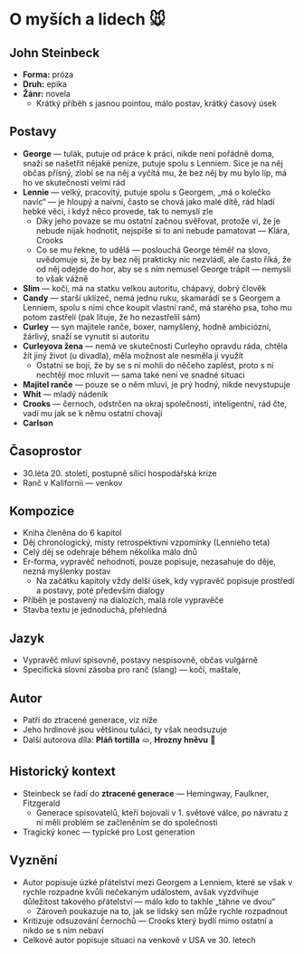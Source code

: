 # O myších a lidech 🐭
**John Steinbeck**
---

* **Forma:** próza
* **Druh:** epika
* **Žánr:** novela
  * Krátký příběh s jasnou pointou, málo postav, krátký časový úsek

## Postavy
* **George** — tulák, putuje od práce k práci, nikde není pořádně doma, snaží se našetřit nějaké peníze, putuje spolu s Lenniem. Sice je na něj občas přísný, zlobí se na něj a vyčítá mu, že bez něj by mu bylo líp, má ho ve skutečnosti velmi rád
* **Lennie** — velký, pracovitý, putuje spolu s Georgem, „má o kolečko navíc“ — je hloupý a naivní, často se chová jako malé dítě, rád hladí hebké věci, i když něco provede, tak to nemyslí zle
  * Díky jeho povaze se mu ostatní začnou svěřovat, protože ví, že je nebude nijak hodnotit, nejspíše si to ani nebude pamatovat — Klára, Crooks
  * Co se mu řekne, to udělá — poslouchá George téměř na slovo, uvědomuje si, že by bez něj prakticky nic nezvládl, ale často říká, že od něj odejde do hor, aby se s ním nemusel George trápit — nemyslí to však vážně
* **Slim** — kočí, má na statku velkou autoritu, chápavý, dobrý člověk
* **Candy** — starší uklízeč, nemá jednu ruku, skamarádí se s Georgem a Lenniem, spolu s nimi chce koupit vlastní ranč, má starého psa, toho mu potom zastřelí (pak lituje, že ho nezastřelil sám)
* **Curley** — syn majitele ranče, boxer, namyšlený, hodně ambiciózní, žárlivý, snaží se vynutit si autoritu
* **Curleyova žena** — nemá ve skutečnosti Curleyho opravdu ráda, chtěla žít jiný život (u divadla), měla možnost ale nesměla ji využít
  * Ostatní se bojí, že by se s ní mohli do něčeho zaplést, proto s ní nechtějí moc mluvit — sama také není ve snadné situaci
* **Majitel ranče** — pouze se o něm mluví, je prý hodný, nikde nevystupuje
* **Whit** — mladý nádeník
* **Crooks** — černoch, odstrčen na okraj společnosti, inteligentní, rád čte, vadí mu jak se k němu ostatní chovají
* **Carlson**

## Časoprostor
* 30.léta 20. století, postupně sílící hospodářská krize
* Ranč v Kalifornii — venkov

## Kompozice
* Kniha členěna do 6 kapitol
* Děj chronologický, místy retrospektivní vzpomínky (Lennieho teta)
* Celý děj se odehraje během několika málo dnů
* Er-forma, vypravěč nehodnotí, pouze popisuje, nezasahuje do děje, nezná myšlenky postav
  * Na začátku kapitoly vždy delší úsek, kdy vypravěč popisuje prostředí a postavy, poté především dialogy
* Příběh je postavený na dialozích, malá role vypravěče
* Stavba textu je jednoduchá, přehledná

## Jazyk
* Vypravěč mluví spisovně, postavy nespisovně, občas vulgárně
* Specifická slovní zásoba pro ranč (slang) — kočí, maštale, 

## Autor
* Patří do ztracené generace, viz níže
* Jeho hrdinové jsou většinou tuláci, ty však neodsuzuje
* Další autorova díla: **Pláň tortilla** 🫓, **Hrozny hněvu** 🍇

## Historický kontext
* Steinbeck se řadí do **ztracené generace** — Hemingway, Faulkner, Fitzgerald
  * Generace spisovatelů, kteří bojovali v 1. světové válce, po návratu z ní měli problém se začleněním se do společnosti
* Tragický konec — typické pro Lost generation

## Vyznění
* Autor popisuje úzké přátelství mezi Georgem a Lenniem, které se však v rychle rozpadne kvůli nečekaným událostem, avšak vyzdvihuje důležitost takového přátelství — málo kdo to takhle „táhne ve dvou“
  * Zároveň poukazuje na to, jak se lidský sen může rychle rozpadnout
* Kritizuje odsuzování černochů — Crooks který bydlí mimo ostatní a nikdo se s ním nebaví
* Celkově autor popisuje situaci na venkově v USA ve 30. letech
